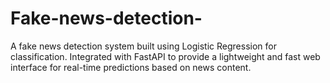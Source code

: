 # Fake-news-detection-
A fake news detection system built using Logistic Regression for classification. Integrated with FastAPI to provide a lightweight and fast web interface for real-time predictions based on news content.
